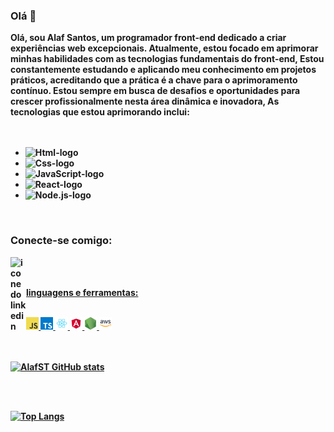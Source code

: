 ### Olá  :pencil:

<strong> Olá, sou Alaf Santos, um programador front-end dedicado a criar experiências web excepcionais. Atualmente, estou focado em aprimorar minhas habilidades com as tecnologias fundamentais do front-end, Estou constantemente estudando e aplicando meu conhecimento em projetos práticos, acreditando que a prática é a chave para o aprimoramento contínuo. Estou sempre em busca de desafios e oportunidades para crescer profissionalmente nesta área dinâmica e inovadora, As tecnologias que estou aprimorando inclui:
<strong/>  
<br/>
<br/>
- <img src="https://img.shields.io/badge/HTML5-E34F26?style=for-the-badge&logo=html5&logoColor=white" alt="Html-logo">
- <img src="https://img.shields.io/badge/CSS-239120?&style=for-the-badge&logo=css3&logoColor=white" alt="Css-logo">
- <img src="https://img.shields.io/badge/JavaScript-F7DF1E?style=for-the-badge&logo=javascript&logoColor=black" alt="JavaScript-logo">
- <img src="https://img.shields.io/badge/React-20232A?style=for-the-badge&logo=react&logoColor=61DAFB" alt="React-logo">
- <img src="https://img.shields.io/badge/Node.js-43853D?style=for-the-badge&logo=node.js&logoColor=white" alt="Node.js-logo">
<br/>

### Conecte-se comigo:
<p>
<a href="www.linkedin.com/in/alaf-santos-silva" target="#">
<img align="left" alt="icone do linkedin" width="25px" src="https://th.bing.com/th/id/OIP.FPjQ2OolWgNHEDLXkIf98AHaF2?w=220&h=180&c=7&r=0&o=5&dpr=1.3&pid=1.7">
</p>
<br/>
<br/>

<p align="left">
linguagens e ferramentas:  
</p>
<br/>
<code><img height="20" src="https://raw.githubusercontent.com/github/explore/80688e429a7d4ef2fca1e82350fe8e3517d3494d/topics/javascript/javascript.png"></code>
<code><img height="20" src="https://raw.githubusercontent.com/github/explore/80688e429a7d4ef2fca1e82350fe8e3517d3494d/topics/typescript/typescript.png"></code>
<code><img height="20" src="https://raw.githubusercontent.com/github/explore/80688e429a7d4ef2fca1e82350fe8e3517d3494d/topics/react/react.png"></code>
<code><img height="20" src="https://raw.githubusercontent.com/github/explore/80688e429a7d4ef2fca1e82350fe8e3517d3494d/topics/angular/angular.png"></code>
<code><img height="20" src="https://raw.githubusercontent.com/github/explore/80688e429a7d4ef2fca1e82350fe8e3517d3494d/topics/nodejs/nodejs.png"></code> 
<code><img height="20" src="https://raw.githubusercontent.com/github/explore/80688e429a7d4ef2fca1e82350fe8e3517d3494d/topics/aws/aws.png"></code> 
<br/>
<br/>
<br/>

![AlafST GitHub stats](https://github-readme-stats.vercel.app/api?username=AlafST&show_icons=true&theme=transparent)

<br/>
<br/>

[![Top Langs](https://github-readme-stats.vercel.app/api/top-langs/?username=anuraghazra&layout=donut)](https://github.com/anuraghazra/github-readme-stats)


